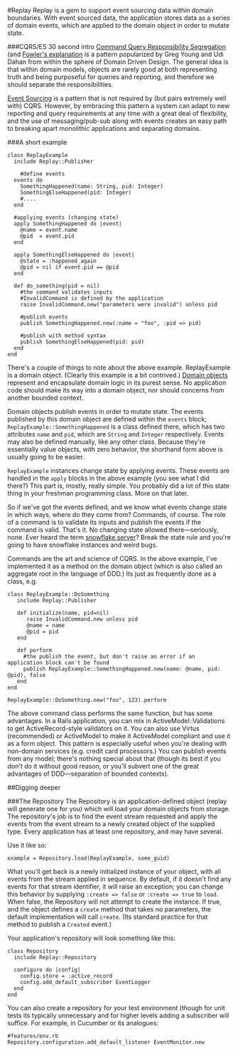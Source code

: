 #Replay
Replay is a gem to support event sourcing data within domain boundaries. With event sourced data, the application stores data as a series of domain events, which are applied to the domain object in order to mutate state.

###CQRS/ES 30 second intro
[Command Query Responsibility Segregation](http://codebetter.com/gregyoung/2010/02/16/cqrs-task-based-uis-event-sourcing-agh/) (and [Fowler's explanation](http://martinfowler.com/bliki/CQRS.html) is a pattern popularized by Greg Young and Udi Dahan from within the sphere of Domain Driven Design. The general idea is that within domain models, objects are rarely good at both representing truth and being purposeful for queries and reporting, and therefore we should separate the responsibilities.  

[Event Sourcing](http://martinfowler.com/eaaDev/EventSourcing.html) is a pattern that is not required by (but pairs extremely well with) CQRS. However, by embracing this pattern a system can adapt to new reporting and query requirements at any time with a great deal of flexibility, and the use of messaging/pub-sub along with events creates an easy path to breaking apart monolithic applications and separating domains.

###A short example

    class ReplayExample
      include Replay::Publisher
      
	    #define events
      events do
        SomethingHappened(name: String, pid: Integer)
        SomethingElseHappened(pid: Integer)
        #....
      end
     
      #applying events (changing state)
      apply SomethingHappened do |event|
        @name = event.name
        @pid  = event.pid
      end
      
      apply SomethingElseHappened do |event|
        @state = :happened_again
        @pid = nil if event.pid == @pid
      end
      
      def do_something(pid = nil)
        #the command validates inputs
        #InvalidCommand is defined by the application
        raise InvalidCommand.new("parameters were invalid") unless pid
        
        #publish events
        publish SomethingHappened.new(:name = "foo", :pid => pid)

        #publish with method syntax
        publish SomethingElseHappened(pid: pid)
      end
    end

There's a couple of things to note about the above example.  ReplayExample is a domain object. (Clearly this example is a bit contrived.) [Domain objects](http://martinfowler.com/eaaCatalog/domainModel.html) represent and encapsulate domain logic in its purest sense. No application code should make its way into a domain object, nor should concerns from another bounded context.

Domain objects publish events in order to mutate state.  The events published by this domain object are defined within the `events` block; `ReplayExample::SomethingHappened` is a class defined there, which has two attributes `name` and `pid`, which are `String` and `Integer` respectively. Events may also be defined manually, like any other class. Because they're essentially value objects, with zero behavior, the shorthand form above is usually going to be easier.

`ReplayExample` instances change state by applying events. These events are handled in the `apply` blocks in the above example (you see what I did there?) This part is, mostly, really simple. You probably did a lot of this state thing in your freshman programming class. More on that later.

So if we've got the events defined, and we know what events change state in which ways, where do they come from? Commands, of course. The role of a command is to validate its inputs and publish the events if the command is valid. That's it. No changing state allowed there—seriously, none. Ever heard the term [snowflake server](http://martinfowler.com/bliki/SnowflakeServer.html)? Break the state rule and you're going to have snowflake instances and weird bugs.

Commands are the art and science of CQRS. In the above example, I've implemented it as a method on the domain object (which is also called an aggregate root in the language of DDD.) Its just as frequently done as a class, e.g.

    class ReplayExample::DoSomething
       include Replay::Publisher

       def initialize(name, pid=nil)
          raise InvalidCommand.new unless pid
          @name = name
          @pid = pid
       end
       
       def perform
         #the publish the event, but don't raise an error if an application block can't be found
         publish ReplayExample::SomethingHappened.new(name: @name, pid: @pid), false
       end
    end

    ReplayExample::DoSomething.new("foo", 123).perform

The above command class performs the same function, but has some advantages. In a Rails application, you can mix in ActiveModel::Validations to get ActiveRecord-style validators on it. You can also use Virtus (recommended) or ActiveModel to make it ActiveModel compliant and use it as a form object. This pattern is especially useful when you're dealing with non-domain services (e.g. credit card processors.) You can publish events from any model; there's nothing special about that (though its best if you don't do it without good reason, or you'll subvert one of the great advantages of DDD—separation of bounded contexts).

##Digging deeper

###The Repository
The Repository is an application-defined object (replay will generate one for you) which will load your domain objects from storage. The repository's job is to find the event stream requested and apply the events from the event stream to a newly created object of the supplied type. Every application has at least one repository, and may have several.

Use it like so:
    
    example = Repository.load(ReplayExample, some_guid)

What you'll get back is a newly initialized instance of your object, with all events from the stream applied in sequence. By default, if it doesn't find any events for that stream identifier, it will raise an exception; you can change this behavior by supplying `:create => false` or `:create => true` to `load`. When false, the Repository will not attempt to create the instance. If true, and the object defines a `create` method that takes no parameters, the default implementation will call `create`. (Its standard practice for that method to publish a `Created` event.)

Your application's repository will look something like this:

    class Repository
      include Replay::Repository

      configure do |config|
        config.store = :active_record
        config.add_default_subscriber EventLogger
      end
    end

You can also create a repository for your test environment (though for unit tests its typically unnecessary and for higher levels adding a subscriber will suffice. For example, in Cucumber or its analogues:

    #features/env.rb
    Repository.configuration.add_default_listener EventMonitor.new
